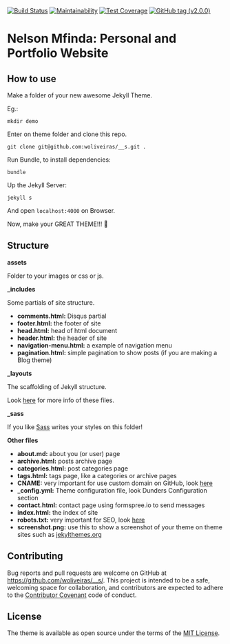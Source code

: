 [![Build Status](https://travis-ci.com/nelsonmfinda/nelsonmfinda.github.io.svg?branch=master)](https://travis-ci.com/nelsonmfinda/nelsonmfinda.github.io)
[![Maintainability](https://api.codeclimate.com/v1/badges/640917e737f2289c55b6/maintainability)](https://codeclimate.com/github/nelsonmfinda/nelsonmfinda.github.io/maintainability)
[![Test Coverage](https://api.codeclimate.com/v1/badges/640917e737f2289c55b6/test_coverage)](https://codeclimate.com/github/nelsonmfinda/nelsonmfinda.github.io/test_coverage)
[![GitHub tag (v2.0.0)](https://img.shields.io/github/tag/expressjs/express.svg)](https://github.com/nelsonmfinda/nelsonmfinda.github.io/releases/tag/v2.0.0)

# Nelson Mfinda: Personal and Portfolio Website

## How to use

Make a folder of your new awesome Jekyll Theme.

Eg.:

```
mkdir demo
```

Enter on theme folder and clone this repo.

```
git clone git@github.com:woliveiras/__s.git .
```

Run Bundle, to install dependencies:

```
bundle
```

Up the Jekyll Server:

```
jekyll s
```

And open `localhost:4000` on Browser.

Now, make your GREAT THEME!!! :raised_hands:

## Structure

**assets**

Folder to your images or css or js.

**_includes**

Some partials of site structure.

- **comments.html:** Disqus partial
- **footer.html:** the footer of site
- **head.html:** head of html document
- **header.html:** the header of site
- **navigation-menu.html:** a example of navigation menu
- **pagination.html:** simple pagination to show posts (if you are making a Blog theme)

**_layouts**

The scaffolding of Jekyll structure.

Look [here](https://jekyllrb.com/docs/themes/#layouts-and-includes) for more info of these files.

**_sass**

If you like [Sass](sass-lang.com) writes your styles on this folder!

**Other files**

- **about.md:** about you (or user) page
- **archive.html:** posts archive page
- **categories.html:** post categories page
- **tags.html:** tags page, like a categories or archive pages
- **CNAME:** very important for use custom domain on GitHub, look [here](https://help.github.com/articles/using-a-custom-domain-with-github-pages/)
- **_config.yml:** Theme configuration file, look Dunders Configuration section
- **contact.html:** contact page using formspree.io to send messages
- **index.html:** the index of site
- **robots.txt:** very important for SEO, look [here](http://www.robotstxt.org/robotstxt.html)
- **screenshot.png:** use this to show a screenshot of your theme on theme sites such as [jekylthemes.org](http://jekyllthemes.org/)

## Contributing

Bug reports and pull requests are welcome on GitHub at https://github.com/woliveiras/__s/. This project is intended to be a safe, welcoming space for collaboration, and contributors are expected to adhere to the [Contributor Covenant](http://contributor-covenant.org) code of conduct.

## License

The theme is available as open source under the terms of the [MIT License](http://opensource.org/licenses/MIT).


